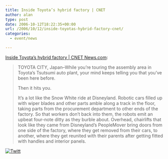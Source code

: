 ```yaml
---
title: Inside Toyota’s hybrid factory | CNET
author: alan
type: post
date: 2006-10-12T18:22:35+00:00
url: /2006/10/12/inside-toyotas-hybrid-factory-cnet/
categories:
  - event/news

---
```

[Inside Toyota&#8217;s hybrid factory | CNET News.com][1]:
  


> TOYOTA CITY, Japan&#8211;While you&#8217;re touring the assembly area in Toyota&#8217;s Tsutsumi auto plant, your mind keeps telling you that you&#8217;ve been here before. </p> 
> 
> Then it hits you. 
> 
> It&#8217;s a lot like the Snow White ride at Disneyland. Robotic cars filled up with wiper blades and other parts amble along a track in the floor, taking parts from the procurement department to other ends of the factory. So that workers don&#8217;t back into them, the robots emit an upbeat four-note ditty as they burble about. Overhead, chairlifts that look like they came from Disneyland&#8217;s PeopleMover bring doors from one side of the factory, where they get removed from their cars, to another, where they get reunited with their parents after getting fitted with handles and interior panels.

<div class="twttr_button">
  <a href="http://twitter.com/share?url=https://zeroasterisk.com/2006/10/12/inside-toyotas-hybrid-factory-cnet/&text=Inside+Toyota%27s+hybrid+factory+%7C+CNET" target="_blank" title="Click here if you like this article."> <img src="http://zeroasterisk.com/wp-content/plugins/twitter-plugin/images/twitt.gif" alt="Twitt" /> </a>
</div>

 [1]: http://news.com.com/Inside+Toyotas+hybrid+factory/2100-11389_3-6124334.html?tag=newsmap